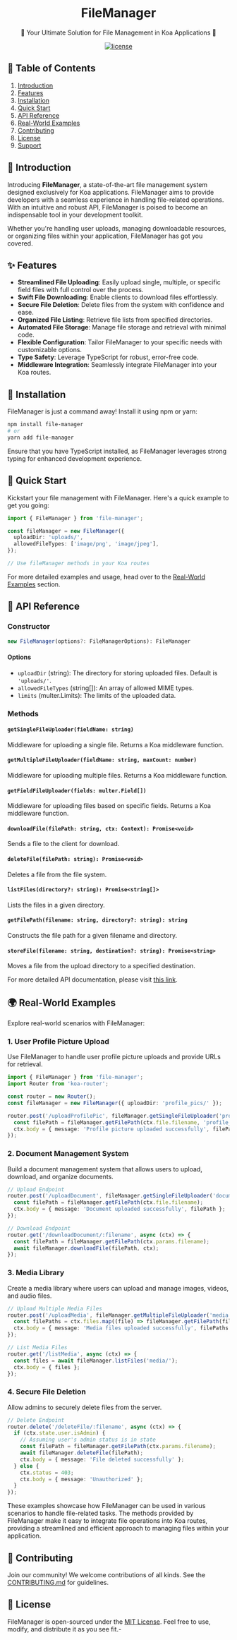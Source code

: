 <div align="center">
    <h1>FileManager</h1>
    <p>💼 Your Ultimate Solution for File Management in Koa Applications 💼</p>
    <a href="LICENSE"><img src="https://img.shields.io/badge/license-MIT-blue.svg" alt="license"></a>

</div>

## 📖 Table of Contents

1. [Introduction](#introduction)
2. [Features](#features)
3. [Installation](#installation)
4. [Quick Start](#quick-start)
5. [API Reference](#api-reference)
6. [Real-World Examples](#real-world-examples)
7. [Contributing](#contributing)
8. [License](#license)
9. [Support](#support)

<div id="introduction"></div>

## 🌟 Introduction

Introducing **FileManager**, a state-of-the-art file management system designed exclusively for Koa applications. FileManager aims to provide developers with a seamless experience in handling file-related operations. With an intuitive and robust API, FileManager is poised to become an indispensable tool in your development toolkit.

Whether you're handling user uploads, managing downloadable resources, or organizing files within your application, FileManager has got you covered.

<div id="features"></div>

## ✨ Features

- **Streamlined File Uploading**: Easily upload single, multiple, or specific field files with full control over the process.
- **Swift File Downloading**: Enable clients to download files effortlessly.
- **Secure File Deletion**: Delete files from the system with confidence and ease.
- **Organized File Listing**: Retrieve file lists from specified directories.
- **Automated File Storage**: Manage file storage and retrieval with minimal code.
- **Flexible Configuration**: Tailor FileManager to your specific needs with customizable options.
- **Type Safety**: Leverage TypeScript for robust, error-free code.
- **Middleware Integration**: Seamlessly integrate FileManager into your Koa routes.

<div id="installation"></div>

## 🚀 Installation

FileManager is just a command away! Install it using npm or yarn:

```bash
npm install file-manager
# or
yarn add file-manager
```

Ensure that you have TypeScript installed, as FileManager leverages strong typing for enhanced development experience.

<div id="quick-start"></div>

## 🏁 Quick Start

Kickstart your file management with FileManager. Here's a quick example to get you going:

```typescript
import { FileManager } from 'file-manager';

const fileManager = new FileManager({
  uploadDir: 'uploads/',
  allowedFileTypes: ['image/png', 'image/jpeg'],
});

// Use fileManager methods in your Koa routes
```

For more detailed examples and usage, head over to the [Real-World Examples](#real-world-examples) section.

<div id="api-reference"></div>

## 📘 API Reference

### Constructor

```typescript
new FileManager(options?: FileManagerOptions): FileManager
```

#### Options

- `uploadDir` (string): The directory for storing uploaded files. Default is `'uploads/'`.
- `allowedFileTypes` (string[]): An array of allowed MIME types.
- `limits` (multer.Limits): The limits of the uploaded data.

### Methods

#### `getSingleFileUploader(fieldName: string)`

Middleware for uploading a single file. Returns a Koa middleware function.

#### `getMultipleFileUploader(fieldName: string, maxCount: number)`

Middleware for uploading multiple files. Returns a Koa middleware function.

#### `getFieldFileUploader(fields: multer.Field[])`

Middleware for uploading files based on specific fields. Returns a Koa middleware function.

#### `downloadFile(filePath: string, ctx: Context): Promise<void>`

Sends a file to the client for download.

#### `deleteFile(filePath: string): Promise<void>`

Deletes a file from the file system.

#### `listFiles(directory?: string): Promise<string[]>`

Lists the files in a given directory.

#### `getFilePath(filename: string, directory?: string): string`

Constructs the file path for a given filename and directory.

#### `storeFile(filename: string, destination?: string): Promise<string>`

Moves a file from the upload directory to a specified destination.

For more detailed API documentation, please visit [this link](LINK_TO_DETAILED_API_DOCS).

<div id="real-world-examples"></div>

## 🌍 Real-World Examples

Explore real-world scenarios with FileManager:

### 1. **User Profile Picture Upload**

Use FileManager to handle user profile picture uploads and provide URLs for retrieval.

```typescript
import { FileManager } from 'file-manager';
import Router from 'koa-router';

const router = new Router();
const fileManager = new FileManager({ uploadDir: 'profile_pics/' });

router.post('/uploadProfilePic', fileManager.getSingleFileUploader('profilePic'), (ctx) => {
  const filePath = fileManager.getFilePath(ctx.file.filename, 'profile_pics/');
  ctx.body = { message: 'Profile picture uploaded successfully', filePath };
});
```

### 2. **Document Management System**

Build a document management system that allows users to upload, download, and organize documents.

```typescript
// Upload Endpoint
router.post('/uploadDocument', fileManager.getSingleFileUploader('document'), (ctx) => {
  const filePath = fileManager.getFilePath(ctx.file.filename);
  ctx.body = { message: 'Document uploaded successfully', filePath };
});

// Download Endpoint
router.get('/downloadDocument/:filename', async (ctx) => {
  const filePath = fileManager.getFilePath(ctx.params.filename);
  await fileManager.downloadFile(filePath, ctx);
});
```

### 3. **Media Library**

Create a media library where users can upload and manage images, videos, and audio files.

```typescript
// Upload Multiple Media Files
router.post('/uploadMedia', fileManager.getMultipleFileUploader('media', 5), (ctx) => {
  const filePaths = ctx.files.map((file) => fileManager.getFilePath(file.filename));
  ctx.body = { message: 'Media files uploaded successfully', filePaths };
});

// List Media Files
router.get('/listMedia', async (ctx) => {
  const files = await fileManager.listFiles('media/');
  ctx.body = { files };
});
```

### 4. **Secure File Deletion**

Allow admins to securely delete files from the server.

```typescript
// Delete Endpoint
router.delete('/deleteFile/:filename', async (ctx) => {
  if (ctx.state.user.isAdmin) {
    // Assuming user's admin status is in state
    const filePath = fileManager.getFilePath(ctx.params.filename);
    await fileManager.deleteFile(filePath);
    ctx.body = { message: 'File deleted successfully' };
  } else {
    ctx.status = 403;
    ctx.body = { message: 'Unauthorized' };
  }
});
```

These examples showcase how FileManager can be used in various scenarios to handle file-related tasks. The methods provided by FileManager make it easy to integrate file operations into Koa routes, providing a streamlined and efficient approach to managing files within your application.

<div id="contributing"></div>

## 🤝 Contributing

Join our community! We welcome contributions of all kinds. See the [CONTRIBUTING.md](CONTRIBUTING.md) for guidelines.

<div id="license"></div>

## 📄 License

FileManager is open-sourced under the [MIT License](LICENSE). Feel free to use, modify, and distribute it as you see fit.-
